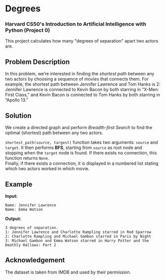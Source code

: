 # Degrees
### Harvard CS50's Introduction to Artificial Intelligence with Python (Project 0)

This project calculates how many "degrees of separation" apart two actors are.

## Problem Description
In this problem, we’re interested in finding the *shortest path* between any two actors by choosing a sequence of movies that connects them. For example, the shortest path between Jennifer Lawrence and Tom Hanks is 2: Jennifer Lawrence is connected to Kevin Bacon by both starring in “X-Men: First Class,” and Kevin Bacon is connected to Tom Hanks by both starring in “Apollo 13.”

## Solution
We create a directed graph and perform *Breadth-first Search* to find the optimal (shortest) path between any two actors.

`shortest_path(source, targest)` function takes two arguments: `source` and `target`. It then performs **BFS**, starting from `source` as root node and stopping when the `target` node is found. If there exists no connection, this function returns `None`.<br>
Finally, if there exists a connection, it is displayed in a numbered list stating which two actors worked in which movie.

## Example
**Input:**
```
Name: Jennifer Lawrence
Name: Emma Watson
```
**Output:**
```
3 degrees of separation.
1: Jennifer Lawrence and Charlotte Rampling starred in Red Sparrow
2: Charlotte Rampling and Michael Gambon starred in Paris by Night
3: Michael Gambon and Emma Watson starred in Harry Potter and the Deathly Hallows: Part 2
```

## Acknowledgement
The dataset is taken from IMDB and used by their permission.

